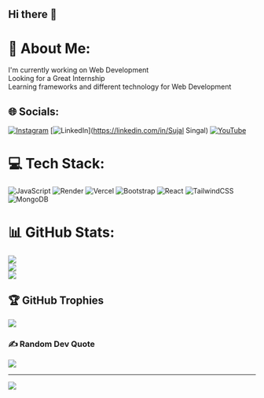 ## Hi there 👋


# 💫 About Me:
I'm currently working on Web Development<br>Looking for a Great Internship<br>Learning frameworks and different technology for Web Development


## 🌐 Socials:
[![Instagram](https://img.shields.io/badge/Instagram-%23E4405F.svg?logo=Instagram&logoColor=white)](https://instagram.com/instagram.com/bcawala_coder) [![LinkedIn](https://img.shields.io/badge/LinkedIn-%230077B5.svg?logo=linkedin&logoColor=white)](https://linkedin.com/in/Sujal Singal) [![YouTube](https://img.shields.io/badge/YouTube-%23FF0000.svg?logo=YouTube&logoColor=white)](https://youtube.com/@https://www.youtube.com/@bcawala_coder) 

# 💻 Tech Stack:
![JavaScript](https://img.shields.io/badge/javascript-%23323330.svg?style=flat&logo=javascript&logoColor=%23F7DF1E) ![Render](https://img.shields.io/badge/Render-%46E3B7.svg?style=flat&logo=render&logoColor=white) ![Vercel](https://img.shields.io/badge/vercel-%23000000.svg?style=flat&logo=vercel&logoColor=white) ![Bootstrap](https://img.shields.io/badge/bootstrap-%238511FA.svg?style=flat&logo=bootstrap&logoColor=white) ![React](https://img.shields.io/badge/react-%2320232a.svg?style=flat&logo=react&logoColor=%2361DAFB) ![TailwindCSS](https://img.shields.io/badge/tailwindcss-%2338B2AC.svg?style=flat&logo=tailwind-css&logoColor=white) ![MongoDB](https://img.shields.io/badge/MongoDB-%234ea94b.svg?style=flat&logo=mongodb&logoColor=white)
# 📊 GitHub Stats:
![](https://github-readme-stats.vercel.app/api?username=Sujal-Singla&theme=dark&hide_border=false&include_all_commits=false&count_private=false)<br/>
![](https://github-readme-streak-stats.herokuapp.com/?user=Sujal-Singla&theme=dark&hide_border=false)<br/>
![](https://github-readme-stats.vercel.app/api/top-langs/?username=Sujal-Singla&theme=dark&hide_border=false&include_all_commits=false&count_private=false&layout=compact)

## 🏆 GitHub Trophies
![](https://github-profile-trophy.vercel.app/?username=Sujal-Singla&theme=radical&no-frame=false&no-bg=false&margin-w=4)

### ✍️ Random Dev Quote
![](https://quotes-github-readme.vercel.app/api?type=horizontal&theme=radical)

---
[![](https://visitcount.itsvg.in/api?id=Sujal-Singla&icon=4&color=13)](https://visitcount.itsvg.in)

<!-- Proudly created with GPRM ( https://gprm.itsvg.in ) -->
<!--
**Sujal-Singla/Sujal-Singla** is a ✨ _special_ ✨ repository because its `README.md` (this file) appears on your GitHub profile.

Here are some ideas to get you started:

- 🔭 I’m currently working on ...
- 🌱 I’m currently learning ...
- 👯 I’m looking to collaborate on ...
- 🤔 I’m looking for help with ...
- 💬 Ask me about ...
- 📫 How to reach me: ...
- 😄 Pronouns: ...
- ⚡ Fun fact: ...
-->
